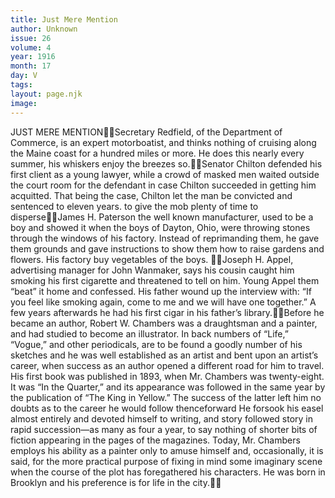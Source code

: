 ```yaml
---
title: Just Mere Mention
author: Unknown
issue: 26
volume: 4
year: 1916
month: 17
day: V
tags:
layout: page.njk
image:
---
```

JUST MERE MENTIONSecretary Redfield, of the Department of Commerce, is an expert motorboatist, and thinks nothing of cruising along the Maine coast for a hundred miles or more. He does this nearly every summer, his whiskers enjoy the breezes so.Senator Chilton defended his first client as a young lawyer, while a crowd of masked men waited outside the court room for the defendant in case Chilton succeeded in getting him acquitted. That being the case, Chilton let the man be convicted and sentenced to eleven years. to give the mob plenty of time to disperseJames H. Paterson the well known manufacturer, used to be a boy and showed it when the boys of Dayton, Ohio, were throwing stones through the windows of his factory. Instead of reprimanding them, he gave them grounds and gave instructions to show them how to raise gardens and flowers. His factory buy vegetables of the boys. Joseph H. Appel, advertising manager for John Wanmaker, says his cousin caught him smoking his first cigarette and threatened to tell on him. Young Appel them “beat” it home and confessed. His father wound up the interview with: “If you feel like smoking again, come to me and we will have one together.” A few years afterwards he had his first cigar in his father’s library.Before he became an author, Robert W. Chambers was a draughtsman and a painter, and had studied to become an illustrator. In back numbers of “Life,” “Vogue,” and other periodicals, are to be found a goodly number of his sketches and he was well established as an artist and bent upon an artist’s career, when success as an author opened a different road for him to travel. His first book was published in 1893, when Mr. Chambers was twenty-eight. It was “In the Quarter,” and its appearance was followed in the same year by the publication of “The King in Yellow.” The success of the latter left him no doubts as to the career he would follow thenceforward He forsook his easel almost entirely and devoted himself to writing, and story followed story in rapid succession—as many as four a year, to say nothing of shorter bits of fiction appearing in the pages of the magazines. Today, Mr. Chambers employs his ability as a painter only to amuse himself and, occasionally, it is said, for the more practical purpose of fixing in mind some imaginary scene when the course of the plot has foregathered his characters. He was born in Brooklyn and his preference is for life in the city.

